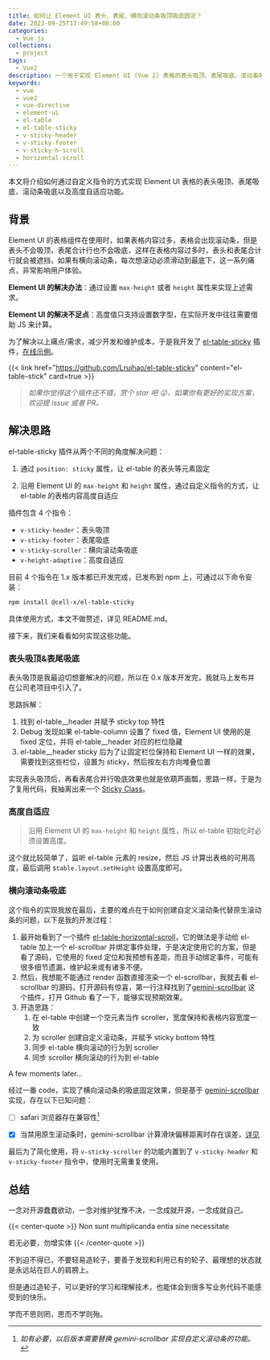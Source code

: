 ```yaml
---
title: 如何让 Element UI 表头、表尾、横向滚动条吸顶吸底固定？
date: 2023-09-25T17:49:58+08:00
categories:
  - Vue.js
collections:
  - project
tags:
  - Vue2
description: 一个用于实现 Element UI (Vue 2) 表格的表头吸顶、表尾吸底、滚动条吸底以及高度自适应功能的指令集插件。
keywords:
  - vue
  - vue2
  - vue-directive
  - element-ui
  - el-table
  - el-table-sticky
  - v-sticky-header
  - v-sticky-footer
  - v-sticky-h-scroll
  - horizontal-scroll
---
```


本文将介绍如何通过自定义指令的方式实现 Element UI 表格的表头吸顶、表尾吸底、滚动条吸底以及高度自适应功能。

<!--more-->

## 背景

Element UI 的表格组件在使用时，如果表格内容过多，表格会出现滚动条，但是表头不会吸顶，表尾合计行也不会吸底，这样在表格内容过多时，表头和表尾合计行就会被遮挡，如果有横向滚动条，每次想滚动必须滑动到最底下，这一系列痛点，非常影响用户体验。

**Element UI 的解决办法**：通过设置 `max-height` 或者 `height` 属性来实现上述需求。

**Element UI 的解决不足点**：高度值只支持设置数字型，在实际开发中往往需要借助 JS 来计算。

为了解决以上痛点/需求，减少开发和维护成本，于是我开发了 [el-table-sticky](https://github.com/Lruihao/el-table-sticky) 插件，[在线示例](https://lruihao.github.io/el-table-sticky/)。

<!-- markdownlint-disable-next-line no-bare-urls -->
{{< link href="https://github.com/Lruihao/el-table-sticky" content="el-table-stick" card=true >}}

> _如果你觉得这个插件还不错，赏个 star 吧 😛，如果你有更好的实现方案，欢迎提 issue 或者 PR。_

## 解决思路

el-table-sticky 插件从两个不同的角度解决问题：

1. 通过 `position: sticky` 属性，让 el-table 的表头等元素固定

2. 沿用 Element UI 的 `max-height` 和 `height` 属性，通过自定义指令的方式，让 el-table 的表格内容高度自适应

插件包含 4 个指令：

- `v-sticky-header`：表头吸顶
- `v-sticky-footer`：表尾吸底
- `v-sticky-scroller`：横向滚动条吸底
- `v-height-adaptive`：高度自适应

目前 4 个指令在 1.x 版本都已开发完成，已发布到 npm 上，可通过以下命令安装：

```bash
npm install @cell-x/el-table-sticky
```

具体使用方式，本文不做赘述，详见 README.md。

接下来，我们来看看如何实现这些功能。

### 表头吸顶&表尾吸底

表头吸顶是我最迫切想要解决的问题，所以在 0.x 版本开发完，我就马上发布并在公司老项目中引入了。

思路拆解：

1. 找到 el-table__header 并赋予 sticky top 特性
2. Debug 发现如果 el-table-column 设置了 fixed 值，Element UI 使用的是 fixed 定位，并将 el-table__header 对应的栏位隐藏
3. el-table__header sticky 后为了让固定栏位保持和 Element UI 一样的效果，需要找到这些栏位，设置为 sticky，然后按左右方向堆叠位置

实现表头吸顶后，再看表尾合并行吸底效果也就是依葫芦画瓢，思路一样，于是为了复用代码，我抽离出来一个 [Sticky Class](https://github.com/Lruihao/el-table-sticky/blob/main/src/utils/sticky.js#L9)。

### 高度自适应

> 沿用 Element UI 的 `max-height` 和 `height` 属性，所以 el-table 初始化时必须设置高度。

这个就比较简单了，监听 el-table 元素的 resize，然后 JS 计算出表格的可用高度，最后调用 `$table.layout.setHeight` 设置高度即可。

### 横向滚动条吸底

这个指令的实现我放在最后，主要的难点在于如何创建自定义滚动条代替原生滚动条的问题，以下是我的开发过程：

1. 最开始看到了一个插件 [el-table-horizontal-scroll](https://github.com/mizuka-wu/el-table-horizontal-scroll)，它的做法是手动给 el-table 加上一个 el-scrollbar 并绑定事件处理，于是决定使用它的方案，但是看了源码，它使用的 fixed 定位和我预想有差距，而且手动绑定事件，可能有很多细节遗漏，维护起来或有诸多不便。
2. 然后，我想能不能通过 render 函数直接渲染一个 el-scrollbar，我就去看 el-scrollbar 的源码，打开源码有惊喜，第一行注释找到了[gemini-scrollbar](https://github.com/noeldelgado/gemini-scrollbar) 这个插件，打开 Github 看了一下，能够实现预期效果。
3. 开造思路：
   1. 在 el-table 中创建一个空元素当作 scroller，宽度保持和表格内容宽度一致
   2. 为 scroller 创建自定义滚动条，并赋予 sticky bottom 特性
   3. 同步 el-table 横向滚动的行为到 scroller
   4. 同步 scroller 横向滚动的行为到 el-table

A few moments later...

经过一番 code，实现了横向滚动条的吸底固定效果，但是基于 [gemini-scrollbar](https://github.com/noeldelgado/gemini-scrollbar) 实现，存在以下已知问题：

- [ ] safari 浏览器存在兼容性[^1]

- [x] 当禁用原生滚动条时，gemini-scrollbar 计算滑块偏移距离时存在误差，[详见](https://github.com/Lruihao/el-table-sticky/blob/5c80091e21841fdb78264cde52ab1588b7991e02/src/utils/scroller.js#L75-L83)

最后为了简化使用，将 `v-sticky-scroller` 的功能内置到了 `v-sticky-header` 和 `v-sticky-footer` 指令中，使用时无需重复使用。

## 总结

一念对开源蠢蠢欲动，一念对维护犹豫不决，一念成就开源，一念成就自己。

{{< center-quote >}}
Non sunt multiplicanda entia sine necessitate

若无必要，勿增实体
{{< /center-quote >}}

不到迫不得已，不要轻易造轮子，要善于发现和利用已有的轮子、最理想的状态就是永远站在巨人的肩膀上。

但是通过造轮子，可以更好的学习和理解技术，也能体会到很多写业务代码不能感受到的快乐。

学而不思则罔，思而不学则殆。

<!-- footnote reference definition -->
[^1]: _如有必要，以后版本需要替换 gemini-scrollbar 实现自定义滚动条的功能。_
